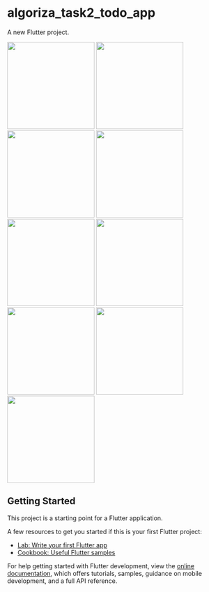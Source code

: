 # algoriza_task2_todo_app

A new Flutter project.



<p float="left">
<img src="https://user-images.githubusercontent.com/44236713/181223476-8d42aae6-545e-46a1-acc9-a48e2c784589.png" width="200">
<img src="https://user-images.githubusercontent.com/44236713/181223481-36aa5859-d298-486a-8667-e8b27a590645.png" width="200">
<img src="https://user-images.githubusercontent.com/44236713/181223484-2a90352b-b79a-4172-b22a-467ea534c315.png" width="200">
<img src="https://user-images.githubusercontent.com/44236713/181223486-6130bf8e-a28a-4051-85f9-a302a7713844.png" width="200">
<img src="https://user-images.githubusercontent.com/44236713/181223488-3b8fe2f7-5e9d-4bc9-b53c-423a36932028.png" width="200">
<img src="https://user-images.githubusercontent.com/44236713/181223497-66badbc3-43db-487b-86df-f302fb73e209.png" width="200">
<img src="https://user-images.githubusercontent.com/44236713/181223499-4709690a-969e-4d20-8707-b75c6c2294df.png" width="200">
<img src="https://user-images.githubusercontent.com/44236713/181223502-7c783f27-7ae6-4676-b883-3a3f793a2ccf.png" width="200">
<img src="https://user-images.githubusercontent.com/44236713/181223504-dc237923-3621-4050-9fce-6aaa05417494.png" width="200">
</p>



## Getting Started

This project is a starting point for a Flutter application.

A few resources to get you started if this is your first Flutter project:

- [Lab: Write your first Flutter app](https://docs.flutter.dev/get-started/codelab)
- [Cookbook: Useful Flutter samples](https://docs.flutter.dev/cookbook)

For help getting started with Flutter development, view the
[online documentation](https://docs.flutter.dev/), which offers tutorials,
samples, guidance on mobile development, and a full API reference.

